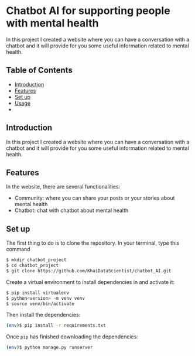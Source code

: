 # Chatbot AI for supporting people with mental health
In this project I created a website where you can have a conversation with a chatbot and it will provide for you some useful information related to mental health.

## Table of Contents

- [Introduction](#introduction)
- [Features](#features)
- [Set up](#setup)
- [Usage](#usage)
- 

## Introduction
In this project I created a website where you can have a conversation with a chatbot and it will provide for you some useful information related to mental health.

## Features
In the website, there are several functionalities:
- Community: where you can share your posts or your stories about mental health 
- Chatbot: chat with chatbot about mental health
## Set up

The first thing to do is to clone the repository. In your terminal, type this command

```sh
$ mkdir chatbot_project
$ cd chatbot_project
$ git clone https://github.com/KhaiDataScientist/chatbot_AI.git
```

Create a virtual environment to install dependencies in and activate it:

```sh
$ pip install virtualenv
$ python<version> -m venv venv
$ source venv/bin/activate
```
Then install the dependencies:

```sh
(env)$ pip install -r requirements.txt
```

Once `pip` has finished downloading the dependencies:
```sh
(env)$ python manage.py runserver
```



